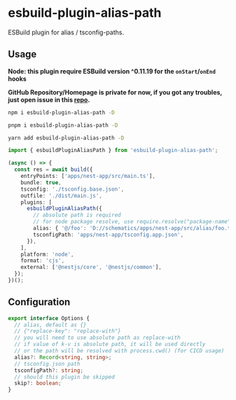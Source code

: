 # esbuild-plugin-alias-path

ESBuild plugin for alias / tsconfig-paths.

## Usage

**Node: this plugin require ESBuild version ^0.11.19 for the `onStart`/`onEnd` hooks**

**GitHub Repository/Homepage is private for now, if you got any troubles, just open issue in this [repo](https://github.com/linbudu599/Blog).**

```bash
npm i esbuild-plugin-alias-path -D

pnpm i esbuild-plugin-alias-path -D

yarn add esbuild-plugin-alias-path -D
```

```typescript
import { esbuildPluginAliasPath } from 'esbuild-plugin-alias-path';

(async () => {
  const res = await build({
    entryPoints: ['apps/nest-app/src/main.ts'],
    bundle: true,
    tsconfig: './tsconfig.base.json',
    outfile: './dist/main.js',
    plugins: [
      esbuildPluginAliasPath({
        // absolute path is required
        // for node package resolve, use require.resolve("package-name")
        alias: { '@/foo': 'D://schematics/apps/nest-app/src/alias/foo.ts' },
        tsconfigPath: 'apps/nest-app/tsconfig.app.json',
      }),
    ],
    platform: 'node',
    format: 'cjs',
    external: ['@nestjs/core', '@nestjs/common'],
  });
})();
```

## Configuration

```typescript
export interface Options {
  // alias, default as {}
  // {"replace-key": "replace-with"}
  // you will need to use absolute path as replace-with
  // if value of k-v is absolute path, it will be used directly
  // or the path will be resolved with process.cwd() (for CICD usage)
  alias?: Record<string, string>;
  // tsconfig.json path
  tsconfigPath?: string;
  // should this plugin be skipped
  skip?: boolean;
}
```
